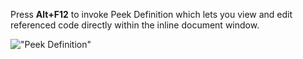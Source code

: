 ﻿Press **Alt+F12** to invoke Peek Definition which lets you view and edit referenced code directly within the inline document window.

!["Peek Definition"](Tips/images/PeekDef.png)
